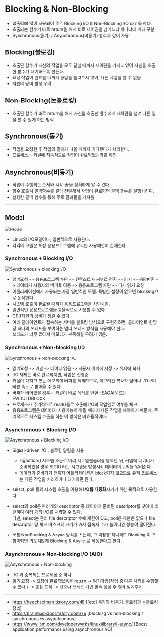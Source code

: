 # Blocking & Non-Blocking

- 입출력에 많이 사용되어 주로 Blocking I/O & Non-Blocking I/O 라고들 한다.
- 호출되는 함수가 바로 return을 해서 바로 제어권을 넘기느냐 아니냐에 따라 구분
- Synchronous(동기) / Asynchronous(비동기) 방식과 같이 사용

## **Blocking(블로킹)**

- 호출된 함수가 자신의 작업을 모두 끝낼 때까지 제어권을 가지고 있어 자신을 호출한 함수가 대기하도록 만든다.
- 요청 작업이 완료될 때까지 응답을 들려주지 않아, 다른 작업을 할 수 없음
- 자원의 낭비 발생 우려

## **Non-Blocking(논블로킹)**

- 호출된 함수가 바로 return을 해서 자신을 호출한 함수에게 제어권을 넘겨 다른 일을 할 수 있게 하는 방식

## Synchronous(동기)

- 작업을 요청한 후 작업의 결과가 나올 때까지 기다렸다가 처리한다.
- 프로세스는 커널에 지속적으로 작업이 완료되었는지를 확인

## Asynchronous(비동기)

- 작업이 수행되는 순서와 시작-끝을 정확하게 알 수 없다.
- 함수 호출시 콜백함수를 같이 전달해서 작업이 완료되면 콜백 함수를 실행시킨다.
- 실행한 콜백 함수를 통해 주로 결과물을 가져옴

---

## Model

![Model](https://www.ibm.com/developerworks/linux/library/l-async/figure1.gif)

- Linux의 I/O모델이나, 일반적으로 사용된다.
- 각각의 모델은 특정 응용프로그램에 유리한 사용패턴이 존재한다.

### Synchronous + Blocking I/O

![Synchronous + blocking I/O](https://www.ibm.com/developerworks/linux/library/l-async/figure2.gif)

- 읽기요청 -> 응용프로그램 차단 -> 컨텍스트가 커널로 전환 -> 읽기 -> 응답반환 -> 데이터가 사용자의 버퍼로 이동 -> 응용프로그램 차단 -> 다시 읽기 요청
- 어플리케이션에서 사용되는 가장 일반적인 모델. 특별한 설정이 없으면 blocking으로 동작한다.
- 시스템 호출이 완료될 때까지 응용프로그램을 차단시킴.
- 일반적인 응용프로그램을 효율적으로 사용할 수 있다.
- CPU자원의 낭비가 생길 수 있다.
- 여러 클라이언트가 접속하는 서버를 블로킹 방식으로 구현하려면, 클라이언트 한명 당 하나의 쓰레드를 부여하는 멀티 쓰레드 방식을 사용해야 한다.
  <br/>쓰레드가 너무 많아져 메모리가 부족해질 우려가 있음.

### Synchronous + Non-blocking I/O

![Synchronous + Non-blocking I/O](https://www.ibm.com/developerworks/linux/library/l-async/figure3.gif)

- 읽기요청 -> 커널 -> 데이터 읽음 -> 사용자 버퍼에 저장 -> 유저에 복사
- I/O 자체는 바로 완료되지만, 작업은 진행중.
- 커널이 가지고 있는 메모리에 버퍼를 적재하므로, 메모리간 복사가 일어나 I/O보다 빠른 속도로 받아올 수 있다.
- 버퍼가 비어있을 경우는 커널이 바로 에러를 반환 : EAGAIN 또는 EWOULDBLOCK
- 프로세스가 주기적으로 read()를르 호출해 I/O의 작업완료 여부를 체크
- 응용프로그램은 데이터가 사용가능하게 될 때까지 다른 작업을 해야하기 때문에, 주기적으로 시스템 호출을 하는 이 방식은 비효율적이다.

### Asynchronous + Blocking I/O

![Asynchronous + Blocking I/O](https://www.ibm.com/developerworks/linux/library/l-async/figure4.gif)

- Signal-driven I/O : 블로킹 알림을 사용

  - sigaction() 시스템 호출로 미리 시그널핸들러를 등록한 뒤, 커널에 데이터가 준비되었을 경우 SIGIO 라는 시그널을 발생시켜 데이터의 도착을 알려준다.
  - 데이터가 준비되기 전까지 어플리케이션은 block되지 않으므로 유저 프로세스는 다른 작업을 처리하거나 대기하면 된다.

- select, poll 등의 시스템 호출을 이용해 **I/O를 다중화**시키기 위한 목적으로 사용한다.
- select와 poll은 여러개의 descriptor 중 데이터가 준비된 descriptor를 찾아내 리턴하여 여러 개의 I/O를 처리할 수 있다.
  <br/>다만, select는 관리 file descriptor 수에 제한이 있고, poll은 제한은 없으나 file descriptor 당 체크 마스크의 크기가 커서 접속자 수가 늘어나면 성능이 떨어진다.
- 보통 NonBlocking & Async 방식을 쓰는데, 그 과정중 하나라도 Blocking 이 포함이되면 의도치않게 Blocking & Async 로 작동한다고 한다.

### Asynchronous + Non-blocking I/O (AIO)

![Asynchronous + Non-blocking](https://www.ibm.com/developerworks/linux/library/l-async/figure5.gif)

- I/O 와 중복되는 프로세싱 중 하나
- 읽기 요청 -> 요청이 완료되었음을 return -> 읽기작업(작업 중 다른 처리를 수행할 수 있다.) -> 응답 도착 -> 신호나 쓰레드 기반 콜백 생성 후 결과 넘겨주기

---

- https://heecheolman.tistory.com/48 [[etc] 동기와 비동기, 블로킹과 논블로킹 정리]
- https://brainbackdoor.tistory.com/26 [blocking vs non-blocking / synchronous vs asynchronous]
- https://www.ibm.com/developerworks/linux/library/l-async/ [Boost application performance using asynchronous I/O]
